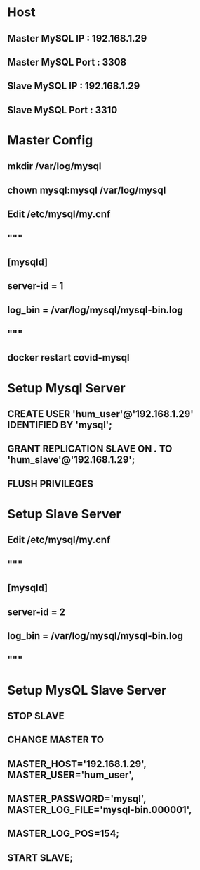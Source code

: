 # Host

## Master MySQL IP : 192.168.1.29
## Master MySQL Port : 3308

## Slave MySQL IP : 192.168.1.29
## Slave MySQL Port : 3310


# Master Config
## mkdir /var/log/mysql

## chown mysql:mysql /var/log/mysql

## Edit /etc/mysql/my.cnf
## """
## [mysqld]
## server-id = 1
## log_bin = /var/log/mysql/mysql-bin.log
## """

## docker restart covid-mysql

# Setup Mysql Server
## CREATE USER 'hum_user'@'192.168.1.29' IDENTIFIED BY 'mysql';
## GRANT REPLICATION SLAVE ON *.* TO 'hum_slave'@'192.168.1.29';
## FLUSH PRIVILEGES


# Setup Slave Server
## Edit /etc/mysql/my.cnf
## """
## [mysqld]
## server-id = 2
## log_bin = /var/log/mysql/mysql-bin.log
## """

# Setup MysQL Slave Server
## STOP SLAVE
## CHANGE MASTER TO
## MASTER_HOST='192.168.1.29', MASTER_USER='hum_user',
## MASTER_PASSWORD='mysql', MASTER_LOG_FILE='mysql-bin.000001',
## MASTER_LOG_POS=154;
## START SLAVE;

